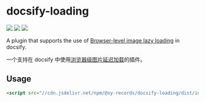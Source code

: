 # docsify-loading

[![](https://data.jsdelivr.com/v1/package/npm/@sy-records/docsify-loading/badge)](https://www.jsdelivr.com/package/npm/@sy-records/docsify-loading)
[![](https://img.shields.io/npm/v/@sy-records/docsify-loading.svg?style=flat-square)](https://www.npmjs.com/package/@sy-records/docsify-loading)
[![](https://img.shields.io/npm/l/@sy-records/docsify-loading)](https://github.com/sy-records/docsify-loading/blob/master/LICENSE)

A plugin that supports the use of [Browser-level image lazy loading](https://web.dev/articles/browser-level-image-lazy-loading) in docsify.

一个支持在 docsify 中使用[浏览器级图片延迟加载](https://web.dev/articles/browser-level-image-lazy-loading)的插件。

## Usage

```html
<script src="//cdn.jsdelivr.net/npm/@sy-records/docsify-loading/dist/index.min.js"></script>
```
